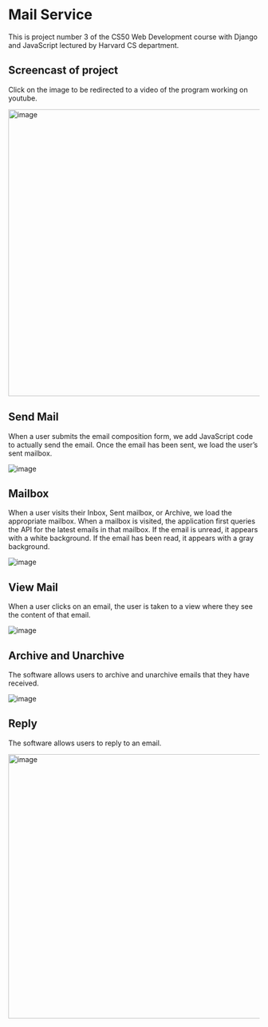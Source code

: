 # Mail Service
This is project number 3 of the CS50 Web Development course with Django and JavaScript lectured by Harvard CS department.

## Screencast of project
Click on the image to be redirected to a video of the program working on youtube.

[<img width="575" alt="image" src="https://github.com/Fernando-Urbano/mail-service/assets/99626376/1b60297d-3be7-46f6-8118-9034a768a1ab">](https://www.youtube.com/watch?v=bavRAFoinm4&t=18s)

## Send Mail
When a user submits the email composition form, we add JavaScript code to actually send the email. Once the email has been sent, we load the user’s sent mailbox.

![image](https://github.com/Fernando-Urbano/cs50w-p3-mail/assets/99626376/b314995f-a769-4989-9ae4-60196f575495)

## Mailbox
When a user visits their Inbox, Sent mailbox, or Archive, we load the appropriate mailbox. When a mailbox is visited, the application first queries the API for the latest emails in that mailbox. If the email is unread, it appears with a white background. If the email has been read, it appears with a gray background.

![image](https://github.com/Fernando-Urbano/cs50w-p3-mail/assets/99626376/7e91b756-c0c0-4f0c-8f7b-560ae108def3)

## View Mail
When a user clicks on an email, the user is taken to a view where they see the content of that email.

![image](https://github.com/Fernando-Urbano/cs50w-p3-mail/assets/99626376/19e06766-5a8d-4c52-b697-7590b97349b1)

## Archive and Unarchive
The software allows users to archive and unarchive emails that they have received.

![image](https://github.com/Fernando-Urbano/cs50w-p3-mail/assets/99626376/5269b9b7-ee6a-4c5f-8fd4-eef504dfffb5)

## Reply
The software allows users to reply to an email.

<img width="530" alt="image" src="https://github.com/Fernando-Urbano/cs50w-p3-mail/assets/99626376/2695d4fc-5a4e-4c34-8de2-76bd618a64af">
